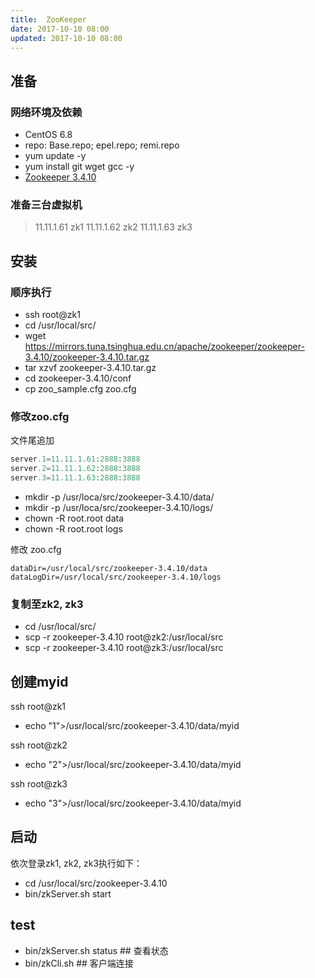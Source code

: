 ```yaml
---
title:  ZooKeeper
date: 2017-10-10 08:00
updated: 2017-10-10 08:00
---
```


<!-- toc -->

## 准备
### 网络环境及依赖
- CentOS 6.8
- repo: Base.repo; epel.repo; remi.repo
- yum update -y
- yum install git wget gcc -y
- [Zookeeper 3.4.10](https://mirrors.tuna.tsinghua.edu.cn/apache/zookeeper/zookeeper-3.4.10/zookeeper-3.4.10.tar.gz)

### 准备三台虚拟机
> 11.11.1.61  zk1
> 11.11.1.62  zk2
> 11.11.1.63  zk3

## 安装

### 顺序执行
- ssh root@zk1
- cd /usr/local/src/
- wget https://mirrors.tuna.tsinghua.edu.cn/apache/zookeeper/zookeeper-3.4.10/zookeeper-3.4.10.tar.gz
- tar xzvf zookeeper-3.4.10.tar.gz
- cd zookeeper-3.4.10/conf
- cp zoo_sample.cfg zoo.cfg 

### 修改zoo.cfg

文件尾追加
``` php 
server.1=11.11.1.61:2888:3888
server.2=11.11.1.62:2888:3888
server.3=11.11.1.63:2888:3888
```

- mkdir -p /usr/loca/src/zookeeper-3.4.10/data/
- mkdir -p /usr/loca/src/zookeeper-3.4.10/logs/
- chown -R root.root data
- chown -R root.root logs

修改 zoo.cfg
```
dataDir=/usr/local/src/zookeeper-3.4.10/data
dataLogDir=/usr/local/src/zookeeper-3.4.10/logs
```

### 复制至zk2, zk3

- cd /usr/local/src/
- scp -r zookeeper-3.4.10  root@zk2:/usr/local/src
- scp -r zookeeper-3.4.10  root@zk3:/usr/local/src

## 创建myid

ssh root@zk1
- echo "1">/usr/local/src/zookeeper-3.4.10/data/myid

ssh root@zk2
- echo "2">/usr/local/src/zookeeper-3.4.10/data/myid

ssh root@zk3
- echo "3">/usr/local/src/zookeeper-3.4.10/data/myid

## 启动
依次登录zk1, zk2, zk3执行如下：

- cd /usr/local/src/zookeeper-3.4.10
- bin/zkServer.sh start

## test

- bin/zkServer.sh status ## 查看状态
- bin/zkCli.sh  ## 客户端连接
